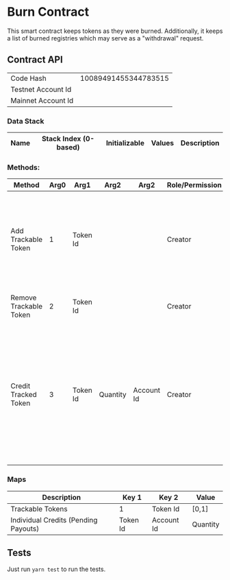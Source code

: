 # Burn Contract

This smart contract keeps tokens as they were burned. Additionally, it keeps a list of burned registries which may serve
as a "withdrawal" request.

## Contract API

|                    |                      |
|--------------------|----------------------|
| Code Hash          | 10089491455344783515 |
| Testnet Account Id |                      |
| Mainnet Account Id |                      |

### Data Stack

| Name | Stack Index (0-based) | Initializable | Values | Description |
|------|-----------------------|---------------|--------|-------------|

### Methods:

| Method                 | Arg0 | Arg1     | Arg2     | Arg2       | Role/Permission | Description                                                                                                                                               |
|------------------------|------|----------|----------|------------|-----------------|-----------------------------------------------------------------------------------------------------------------------------------------------------------|
| Add Trackable Token    | 1    | Token Id |          |            | Creator         | Allows to set which Tokens are trackable (SIGNA is not trackable). Trackable Tokens are kept in a map                                                     |
| Remove Trackable Token | 2    | Token Id |          |            | Creator         | Removes a trackable token from map.                                                                                                                       |
| Credit Tracked Token   | 3    | Token Id | Quantity | Account Id | Creator         | If given Token Id is trackable, then this command credits token (in form of offchain payouts), giving AXT control of how much on payout is still pending. |

### Maps

| Description                          | Key 1    | Key 2      | Value    |
|--------------------------------------|----------|------------|----------|
| Trackable Tokens                     | 1        | Token Id   | [0,1]    |
| Individual Credits (Pending Payouts) | Token Id | Account Id | Quantity |

## Tests

Just run `yarn test` to run the tests.